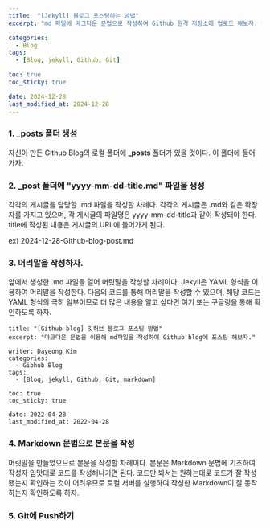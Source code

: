 ```yaml
---
title:  "[Jekyll] 블로그 포스팅하는 방법"
excerpt: "md 파일에 마크다운 문법으로 작성하여 Github 원격 저장소에 업로드 해보자. 에디터는 Visual Studio code 사용! 로컬 서버에서 확인도 해보자. "

categories:
  - Blog
tags:
  - [Blog, jekyll, Github, Git]

toc: true
toc_sticky: true

date: 2024-12-28
last_modified_at: 2024-12-28
---
```

### 1. _posts 폴더 생성
자신이 만든 Github Blog의 로컬 폴더에 **_posts** 폴더가 있을 것이다. 이 폴더에 들어가자.

### 2. _post 폴더에 "yyyy-mm-dd-title.md" 파일을 생성
각각의 게시글을 담당할 .md 파일을 작성할 차례다. 각각의 게시글은 .md와 같은 확장자를 가지고 있으며, 각 게시글의 파일명은 yyyy-mm-dd-title과 같이 작성돼야 한다. title에 작성된 내용은 게시글의 URL에 들어가게 된다.

ex) 2024-12-28-Github-blog-post.md

### 3. 머리말을 작성하자.
앞에서 생성한 .md 파일을 열어 머릿말을 작성할 차례이다. Jekyll은 YAML 형식을 이용하여 머리말을 작성한다. 다음의 코드를 통해 머리말을 작성할 수 있으며, 해당 코드는 YAML 형식의 극히 일부이므로 더 많은 내용을 알고 싶다면 여기 또는 구글링을 통해 확인하도록 하자.

```
title: "[Github blog] 깃허브 블로그 포스팅 방법"
excerpt: "마크다운 문법을 이용해 md파일을 작성하여 Github blog에 포스팅 해보자."

writer: Dayeong Kim
categories:
  - Gibhub Blog
tags:
  - [Blog, jekyll, Github, Git, markdown]

toc: true
toc_sticky: true

date: 2022-04-28
last_modified_at: 2022-04-28
```
### 4. Markdown 문법으로 본문을 작성
머릿말을 만들었으므로 본문을 작성할 차례이다. 본문은 Markdown 문법에 기초하여 작성자 입맛대로 코드를 작성해나가면 된다. 코드만 봐서는 원하는대로 코드가 잘 작성됐는지 확인하는 것이 어려우므로 로컬 서버를 실행하여 작성한 Markdown이 잘 동작하는지 확인하도록 하자.

### 5. Git에 Push하기